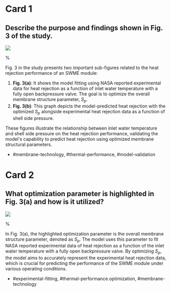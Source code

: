 # Card 1

## Describe the purpose and findings shown in Fig. 3 of the study.

![](https://cdn.mathpix.com/cropped/2024_05_27_191c035c0a53086cdeddg-1.jpg?height=471&width=1214&top_left_y=179&top_left_x=120)

%

Fig. 3 in the study presents two important sub-figures related to the heat rejection performance of an SWME module:

1. **Fig. 3(a)**: It shows the model fitting using NASA reported experimental data for heat rejection as a function of inlet water temperature with a fully open backpressure valve. The goal is to optimize the overall membrane structure parameter, $S_p$.
2. **Fig. 3(b)**: This graph depicts the model-predicted heat rejection with the optimized $S_p$ alongside experimental heat rejection data as a function of shell side pressure.

These figures illustrate the relationship between inlet water temperature and shell side pressure on the heat rejection performance, validating the model's capability to predict heat rejection using optimized membrane structural parameters.

- #membrane-technology, #thermal-performance, #model-validation

# Card 2

## What optimization parameter is highlighted in Fig. 3(a) and how is it utilized?

![](https://cdn.mathpix.com/cropped/2024_05_27_191c035c0a53086cdeddg-1.jpg?height=471&width=1214&top_left_y=179&top_left_x=120)

%

In Fig. 3(a), the highlighted optimization parameter is the overall membrane structure parameter, denoted as $S_p$. The model uses this parameter to fit NASA reported experimental data of heat rejection as a function of the inlet water temperature with a fully open backpressure valve. By optimizing $S_p$, the model aims to accurately represent the experimental heat rejection data, which is crucial for predicting the performance of the SWME module under various operating conditions.

- #experimental-fitting, #thermal-performance.optimization, #membrane-technology